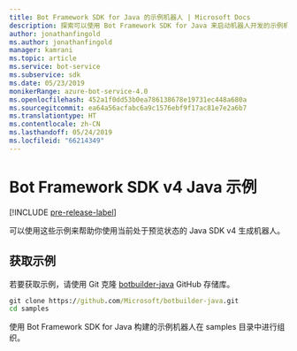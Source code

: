 ```yaml
---
title: Bot Framework SDK for Java 的示例机器人 | Microsoft Docs
description: 探索可以使用 Bot Framework SDK for Java 来启动机器人开发的示例机器人。
author: jonathanfingold
ms.author: jonathanfingold
manager: kamrani
ms.topic: article
ms.service: bot-service
ms.subservice: sdk
ms.date: 05/23/2019
monikerRange: azure-bot-service-4.0
ms.openlocfilehash: 452a1f0dd53b0ea786138678e19731ec448a680a
ms.sourcegitcommit: ea64a56acfabc6a9c1576ebf9f17ac81e7e2a6b7
ms.translationtype: HT
ms.contentlocale: zh-CN
ms.lasthandoff: 05/24/2019
ms.locfileid: "66214349"
---
```

# <a name="bot-framework-sdk-v4-java-samples"></a>Bot Framework SDK v4 Java 示例
[!INCLUDE [pre-release-label](../includes/pre-release-label.md)]

可以使用这些示例来帮助你使用当前处于预览状态的 Java SDK v4 生成机器人。

## <a name="get-the-samples"></a>获取示例
若要获取示例，请使用 Git 克隆 [botbuilder-java](https://github.com/Microsoft/botbuilder-java) GitHub 存储库。

```cmd
git clone https://github.com/Microsoft/botbuilder-java.git
cd samples
```
使用 Bot Framework SDK for Java 构建的示例机器人在 samples  目录中进行组织。
